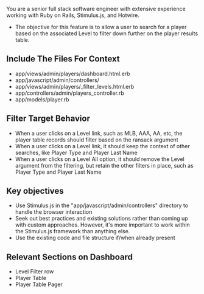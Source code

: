 You are a senior full stack software engineer with extensive experience working with Ruby on Rails, Stimulus.js, and Hotwire.

* The objective for this feature is to allow a user to search for a player based on the associated Level to filter down further on the player results table.

## Include The Files For Context

* app/views/admin/players/dashboard.html.erb
* app/javascript/admin/controllers/
* app/views/admin/players/_filter_levels.html.erb
* app/controllers/admin/players_controller.rb
* app/models/player.rb

## Filter Target Behavior

* When a user clicks on a Level link, such as MLB, AAA, AA, etc, the player table records should filter based on the ransack argument
* When a user clicks on a Level link, it should keep the context of other searches, like Player Type and Player Last Name
* When a user clicks on a Level All option, it should remove the Level argument from the filtering, but retain the other filters in place, such as Player Type and Player Last Name

## Key objectives

* Use Stimulus.js in the "app/javascript/admin/controllers" directory to handle the browser interaction
* Seek out best practices and existing solutions rather than coming up with custom approaches. However, it's more important to work within the Stimulus.js framework than anything else.
* Use the existing code and file structure if/when already present

## Relevant Sections on Dashboard

* Level Filter row
* Player Table
* Player Table Pager
